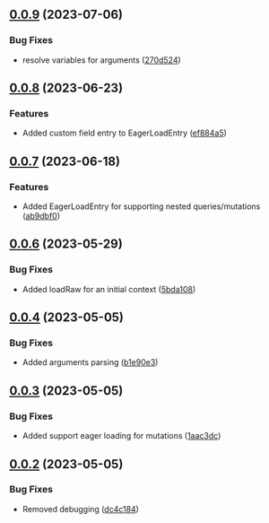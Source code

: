 ## [0.0.9](https://github.com/sapientpro/nestjs-graphql-eager-load/compare/0.0.7...0.0.9) (2023-07-06)


### Bug Fixes

* resolve variables for arguments ([270d524](https://github.com/sapientpro/nestjs-graphql-eager-load/commit/270d524754c0447dc89461def3fd3a71c23a016f))



## [0.0.8](https://github.com/sapientpro/nestjs-graphql-eager-load/compare/0.0.7...0.0.8) (2023-06-23)


### Features

* Added custom field entry to EagerLoadEntry ([ef884a5](https://github.com/sapientpro/nestjs-graphql-eager-load/commit/ef884a501f3a02b7b26179599a442eef54109468))



## [0.0.7](https://github.com/sapientpro/nestjs-graphql-eager-load/compare/0.0.5...0.0.7) (2023-06-18)


### Features

* Added EagerLoadEntry for supporting nested queries/mutations ([ab9dbf0](https://github.com/sapientpro/nestjs-graphql-eager-load/commit/ab9dbf079d0928aa74a707d54cc0e0b660e7b65a))



## [0.0.6](https://github.com/sapientpro/nestjs-graphql-eager-load/compare/0.0.5...0.0.6) (2023-05-29)


### Bug Fixes

* Added loadRaw for an initial context ([5bda108](https://github.com/sapientpro/nestjs-graphql-eager-load/commit/5bda108541350f312c99b1ec6435077d85a8b8c4))


## [0.0.4](https://github.com/sapientpro/nestjs-graphql-eager-load/compare/0.0.3...0.0.4) (2023-05-05)


### Bug Fixes

* Added arguments parsing ([b1e90e3](https://github.com/sapientpro/nestjs-graphql-eager-load/commit/b1e90e3bc5151eb6eef00655110f849b239c5fc9))



## [0.0.3](https://github.com/sapientpro/nestjs-graphql-eager-load/compare/0.0.2...0.0.3) (2023-05-05)


### Bug Fixes

* Added support eager loading for mutations ([1aac3dc](https://github.com/sapientpro/nestjs-graphql-eager-load/commit/1aac3dc0092853ee5e5a11928cf62fa6e5cce157))



## [0.0.2](https://github.com/sapientpro/nestjs-graphql-eager-load/compare/0.0.1...0.0.2) (2023-05-05)


### Bug Fixes

* Removed debugging ([dc4c184](https://github.com/sapientpro/nestjs-graphql-eager-load/commit/dc4c18427d17985dac02822d8860873b8b1c90f2))



